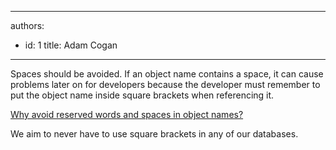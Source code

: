 

---
authors:
  - id: 1
    title: Adam Cogan
---




<span class='intro'> <p>Spaces should be avoided. If an object name contains a space, it can cause problems later on for developers because the developer must remember to put the object name inside square brackets when referencing it.</p><p><a href="https&#58;//www.ssw.com.au/ssw/KB/KB.asp?KBID=Q1620415">Why avoid reserved words and spaces in object names?</a><br></p> </span>

<p class="ssw15-rteElement-P">​We aim to never have to use square brackets in any of our databases.​​​​<br></p>


